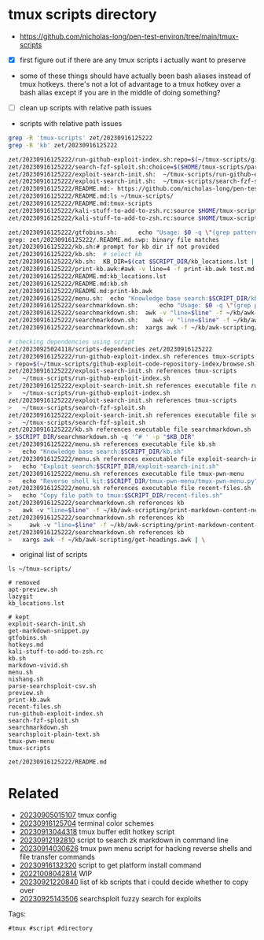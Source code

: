 # tmux scripts directory

- https://github.com/nicholas-long/pen-test-environ/tree/main/tmux-scripts
- [x] first figure out if there are any tmux scripts i actually want to preserve
- some of these things should have actually been bash aliases instead of tmux hotkeys. there's not a lot of advantage to a tmux hotkey over a bash alias except if you are in the middle of doing something?
- [ ] clean up scripts with relative path issues

- scripts with relative path issues
```bash
grep -R 'tmux-scripts' zet/20230916125222
grep -R 'kb' zet/20230916125222

zet/20230916125222/run-github-exploit-index.sh:repo=$(~/tmux-scripts/github-exploit-code-repository-index/browse.sh)
zet/20230916125222/search-fzf-sploit.sh:choice=$($HOME/tmux-scripts/parse-searchsploit-csv.sh | fzf --no-hscroll -d ':' --with-nth=2 --preview="$HOME/tmux-scripts/preview.sh {}")
zet/20230916125222/exploit-search-init.sh:  ~/tmux-scripts/run-github-exploit-index.sh
zet/20230916125222/exploit-search-init.sh:  ~/tmux-scripts/search-fzf-sploit.sh
zet/20230916125222/README.md:- https://github.com/nicholas-long/pen-test-environ/tree/main/tmux-scripts
zet/20230916125222/README.md:ls ~/tmux-scripts/
zet/20230916125222/README.md:tmux-scripts
zet/20230916125222/kali-stuff-to-add-to-zsh.rc:source $HOME/tmux-scripts/gruvbox.zsh-theme
zet/20230916125222/kali-stuff-to-add-to-zsh.rc:source $HOME/tmux-scripts/agnoster.zsh-theme

zet/20230916125222/gtfobins.sh:      echo "Usage: $0 -q \"(grep pattern)\" [ options ] kb_directory"
grep: zet/20230916125222/.README.md.swp: binary file matches
zet/20230916125222/kb.sh:# prompt for kb dir if not provided
zet/20230916125222/kb.sh:  # select kb
zet/20230916125222/kb.sh:  KB_DIR=$(cat $SCRIPT_DIR/kb_locations.lst | fzf --preview-window=$WINDOWLOC "--preview=bat --color=always {}/README.md")
zet/20230916125222/print-kb.awk:#awk -v line=4 -f print-kb.awk test.md
zet/20230916125222/README.md:kb_locations.lst
zet/20230916125222/README.md:kb.sh
zet/20230916125222/README.md:print-kb.awk
zet/20230916125222/menu.sh:  echo "Knowledge base search:$SCRIPT_DIR/kb.sh"
zet/20230916125222/searchmarkdown.sh:      echo "Usage: $0 -q \"(grep pattern)\" [ options ] kb_directory"
zet/20230916125222/searchmarkdown.sh:  awk -v "line=$line" -f ~/kb/awk-scripting/print-markdown-content-nested-in-heading.awk "$file" | bat --language=md --paging=never --style=plain --color=always
zet/20230916125222/searchmarkdown.sh:    awk -v "line=$line" -f ~/kb/awk-scripting/print-markdown-content-nested-in-heading.awk "$file" | tmux loadb -
zet/20230916125222/searchmarkdown.sh:  xargs awk -f ~/kb/awk-scripting/get-headings.awk | \

# checking dependencies using script
zet/20230925024118/scripts-dependencies zet/20230916125222
zet/20230916125222/run-github-exploit-index.sh references tmux-scripts
> repo=$(~/tmux-scripts/github-exploit-code-repository-index/browse.sh)
zet/20230916125222/exploit-search-init.sh references tmux-scripts
>   ~/tmux-scripts/run-github-exploit-index.sh
zet/20230916125222/exploit-search-init.sh references executable file run-github-exploit-index.sh
>   ~/tmux-scripts/run-github-exploit-index.sh
zet/20230916125222/exploit-search-init.sh references tmux-scripts
>   ~/tmux-scripts/search-fzf-sploit.sh
zet/20230916125222/exploit-search-init.sh references executable file search-fzf-sploit.sh
>   ~/tmux-scripts/search-fzf-sploit.sh
zet/20230916125222/kb.sh references executable file searchmarkdown.sh
> $SCRIPT_DIR/searchmarkdown.sh -q '^# ' -p "$KB_DIR"
zet/20230916125222/menu.sh references executable file kb.sh
>   echo "Knowledge base search:$SCRIPT_DIR/kb.sh"
zet/20230916125222/menu.sh references executable file exploit-search-init.sh
>   echo "Exploit search:$SCRIPT_DIR/exploit-search-init.sh"
zet/20230916125222/menu.sh references executable file tmux-pwn-menu
>   echo "Reverse shell kit:$SCRIPT_DIR/tmux-pwn-menu/tmux-pwn-menu.py"
zet/20230916125222/menu.sh references executable file recent-files.sh
>   echo "Copy file path to tmux:$SCRIPT_DIR/recent-files.sh"
zet/20230916125222/searchmarkdown.sh references kb
>   awk -v "line=$line" -f ~/kb/awk-scripting/print-markdown-content-nested-in-heading.awk "$file" | bat --language=md --paging=never --style=plain --color=always
zet/20230916125222/searchmarkdown.sh references kb
>     awk -v "line=$line" -f ~/kb/awk-scripting/print-markdown-content-nested-in-heading.awk "$file" | tmux loadb -
zet/20230916125222/searchmarkdown.sh references kb
>   xargs awk -f ~/kb/awk-scripting/get-headings.awk | \

```

- original list of scripts
```
ls ~/tmux-scripts/

# removed
apt-preview.sh
lazygit
kb_locations.lst

# kept
exploit-search-init.sh
get-markdown-snippet.py
gtfobins.sh
hotkeys.md
kali-stuff-to-add-to-zsh.rc
kb.sh
markdown-vivid.sh
menu.sh
nishang.sh
parse-searchsploit-csv.sh
preview.sh
print-kb.awk
recent-files.sh
run-github-exploit-index.sh
search-fzf-sploit.sh
searchmarkdown.sh
searchsploit-plain-text.sh
tmux-pwn-menu
tmux-scripts

```

` zet/20230916125222/README.md `

# Related

- [20230905015107](/zet/20230905015107/README.md) tmux config
- [20230916125704](/zet/20230916125704/README.md) terminal color schemes
- [20230913044318](/zet/20230913044318/README.md) tmux buffer edit hotkey script
- [20230912192810](/zet/20230912192810/README.md) script to search zk markdown in command line
- [20230914030626](/zet/20230914030626/README.md) tmux pwn menu script for hacking reverse shells and file transfer commands
- [20230916132320](/zet/20230916132320/README.md) script to get platform install command
- [20221008042814](/zet/20221008042814/README.md) WIP
- [20230921220840](/zet/20230921220840/README.md) list of kb scripts that i could decide whether to copy over
- [20230925143506](/zet/20230925143506/README.md) searchsploit fuzzy search for exploits

Tags:

    #tmux #script #directory
